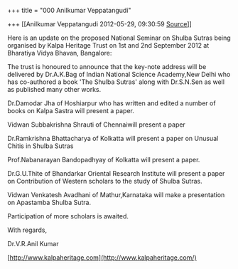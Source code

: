 +++
title = "000 Anilkumar Veppatangudi"

+++
[[Anilkumar Veppatangudi	2012-05-29, 09:30:59 [Source](https://groups.google.com/g/bvparishat/c/9raiihqyMEY)]]



Here is an update on the proposed National Seminar on Shulba Sutras being organised by Kalpa Heritage Trust on 1st and 2nd September 2012 at Bharatiya Vidya Bhavan, Bangalore:

  

The trust is honoured to announce that the key-note address will be delivered by Dr.A.K.Bag of Indian National Science Academy,New Delhi who has co-authored a book 'The Shulba Sutras' along with Dr.S.N.Sen as well as published many other works.

Dr.Damodar Jha of Hoshiarpur who has written and edited a number of books on Kalpa Sastra will present a paper.

Vidwan Subbakrishna Shrauti of Chennaiwill present a paper

Dr.Ramkrishna Bhattacharya of Kolkatta will present a paper on Unusual Chitis in Shulba Sutras

Prof.Nabanarayan Bandopadhyay of Kolkatta will present a paper.

Dr.G.U.Thite of Bhandarkar Oriental Research Institute will present a paper on Contribution of Western scholars to the study of Shulba Sutras.

Vidwan Venkatesh Avadhani of Mathur,Karnataka will make a presentation on Apastamba Shulba Sutra.

Participation of more scholars is awaited.  

With regards,

Dr.V.R.Anil Kumar

[http://www.kalpaheritage.com](http://www.kalpaheritage.com/)

  

